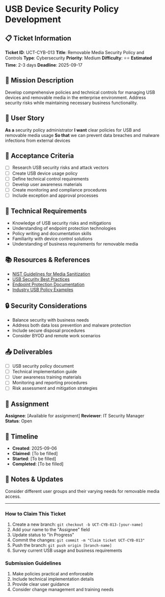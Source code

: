 # USB Device Security Policy Development

## 📋 Ticket Information

**Ticket ID**: UCT-CYB-013
**Title**: Removable Media Security Policy and Controls
**Type**: Cybersecurity
**Priority**: Medium
**Difficulty**: ⭐⭐
**Estimated Time**: 2-3 days
**Deadline**: 2025-09-17

## 🎯 Mission Description

Develop comprehensive policies and technical controls for managing USB devices and removable media in the enterprise environment. Address security risks while maintaining necessary business functionality.

## 👤 User Story

**As a** security policy administrator
**I want** clear policies for USB and removable media usage
**So that** we can prevent data breaches and malware infections from external devices

## 📝 Acceptance Criteria

- [ ] Research USB security risks and attack vectors
- [ ] Create USB device usage policy
- [ ] Define technical control requirements
- [ ] Develop user awareness materials
- [ ] Create monitoring and compliance procedures
- [ ] Include exception and approval processes

## 🔧 Technical Requirements

- Knowledge of USB security risks and mitigations
- Understanding of endpoint protection technologies
- Policy writing and documentation skills
- Familiarity with device control solutions
- Understanding of business requirements for removable media

## 📚 Resources & References

- [NIST Guidelines for Media Sanitization](https://csrc.nist.gov/publications/detail/sp/800-88/rev-1/final)
- [USB Security Best Practices](various-sources)
- [Endpoint Protection Documentation](vendor-specific)
- [Industry USB Policy Examples](various)

## 🔒 Security Considerations

- Balance security with business needs
- Address both data loss prevention and malware protection
- Include secure disposal procedures
- Consider BYOD and remote work scenarios

## 📤 Deliverables

- [ ] USB security policy document
- [ ] Technical implementation guide
- [ ] User awareness training materials
- [ ] Monitoring and reporting procedures
- [ ] Risk assessment and mitigation strategies

## 👥 Assignment

**Assignee**: [Available for assignment]
**Reviewer**: IT Security Manager
**Status**: Open

## 📅 Timeline

- **Created**: 2025-09-06
- **Claimed**: [To be filled]
- **Started**: [To be filled]
- **Completed**: [To be filled]

## 💬 Notes & Updates

Consider different user groups and their varying needs for removable media access.

---

### How to Claim This Ticket

1. Create a new branch: `git checkout -b UCT-CYB-013-[your-name]`
2. Add your name to the "Assignee" field
3. Update status to "In Progress"
4. Commit the changes: `git commit -m "Claim ticket UCT-CYB-013"`
5. Push the branch: `git push origin [branch-name]`
6. Survey current USB usage and business requirements

### Submission Guidelines

1. Make policies practical and enforceable
2. Include technical implementation details
3. Provide clear user guidance
4. Consider change management and training needs
